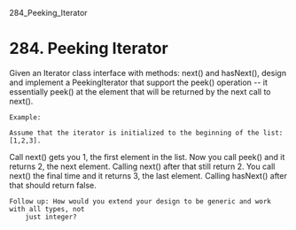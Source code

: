 284_Peeking_Iterator
# 284. Peeking Iterator

Given an Iterator class interface with methods: next() and
        hasNext(), design and implement a PeekingIterator that support the
        peek() operation -- it essentially peek() at the element that will be returned
        by the next call to next().

    Example:

    Assume that the iterator is initialized to the beginning of the list: [1,2,3].

Call next() gets you 1, the first element in the list.
Now you call peek() and it returns 2, the next element. Calling next() after that still return 2.
You call next() the final time and it returns 3, the last element.
Calling hasNext() after that should return false.

    Follow up: How would you extend your design to be generic and work with all types, not
        just integer?